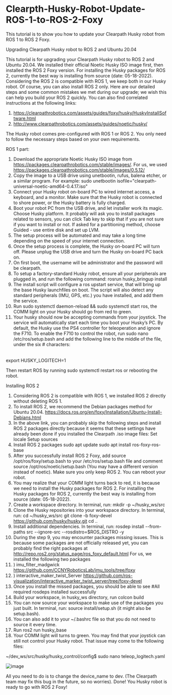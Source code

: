 # Clearpth-Husky-Robot-Update-ROS-1-to-ROS-2-Foxy
This tutorial is to show you how to update your Clearpath Husky robot from ROS 1 to ROS 2 Foxy. 

Upgrading Clearpath Husky robot to ROS 2 and Ubuntu 20.04

This tutorial is for upgrading your Clearpath Husky robot to ROS 2 and Ubuntu 20.04. We installed their official Noetic Husky ISO image first, then installed the ROS 2 Foxy version. For installing the Husky packages for ROS 2, currently the best way is installing from source (date: 05-18-2022). Considering the ROS 2 is compatible with ROS 1, we keep both in our Husky robot. Of course, you can also install ROS 2 only. Here are our detailed steps and some common mistakes we met during our upgrade; we wish this can help you build your ROS 2 quickly. You can also find correlated instructions at the following links:
1.	https://clearpathrobotics.com/assets/guides/foxy/husky/HuskyInstallSoftware.html
2.	http://www.clearpathrobotics.com/assets/guides/noetic/husky/

The Husky robot comes pre-configured with ROS 1 or ROS 2. You only need to follow the necessary steps based on your own requirements. 

ROS 1 part: 
1. Download the appropriate Noetic Husky ISO image from https://packages.clearpathrobotics.com/stable/images/.
For us, we used https://packages.clearpathrobotics.com/stable/images/0.5.12/
2. Copy the image to a USB drive using unetbootin, rufus, balena etcher, or a similar program. For example:
sudo unetbootin isofile="clearpath-universal-noetic-amd64-0.4.17.iso"
3. Connect your Husky robot on-board PC to wired internet access, a keyboard, and a monitor. Make sure that the Husky robot is connected to shore power, or the Husky battery is fully charged.
4. Boot your robot PC from the USB drive, and let installer work its magic. Choose Husky platform. It probably will ask you to install packages related to sensors, you can click Tab key to skip that if you are not sure if you want to install or not. If asked for a partitioning method, choose Guided - use entire disk and set up LVM.
5. The setup process will be automated and may take a long time depending on the speed of your internet connection.
6. Once the setup process is complete, the Husky on-board PC will turn off. Please unplug the USB drive and turn the Husky on-board PC back on.
7. On first boot, the username will be administrator and the password will be clearpath.
8. To setup a factory-standard Husky robot, ensure all your peripherals are plugged in, and run the following command: rosrun husky_bringup install
9. The install script will configure a ros upstart service, that will bring up the base Husky launchfiles on boot. The script will also detect any standard peripherals (IMU, GPS, etc.) you have installed, and add them the service.
10. Run sudo systemctl daemon-reload && sudo systemctl start ros, the COMM light on your Husky should go from red to green.
11. Your husky should now be accepting commands from your joystick. The service will automatically start each time you boot your Husky’s PC. By default, the Husky use the PS4 controller for teleoperation and ignore the F710. To enable the F710 to control the robot, run sudo nano /etc/ros/setup.bash and add the following line to the middle of the file, under the six # characters: 
######
export HUSKY_LOGITECH=1

Then restart ROS by running sudo systemctl restart ros or rebooting the robot. 

Installing ROS 2
1. Considering ROS 2 is compatible with ROS 1, we installed ROS 2 directly without deleting ROS 1.
2. To install ROS 2, we recommend the Debian packages method for Ubuntu 20.04.
https://docs.ros.org/en/foxy/Installation/Ubuntu-Install-Debians.html
3. In the above link, you can probably skip the following steps and install ROS 2 packages directly because it seems that these settings have already been done if you installed the Clearpath .iso image files:
	Set locale
	Setup sources
4. Install ROS 2 packages
sudo apt update
sudo apt install ros-foxy-ros-base 
5.  After you successfully install ROS 2 Foxy, add source /opt/ros/foxy/setup.bash to your /etc/ros/setup.bash file and comment source /opt/ros/noetic/setup.bash (You may have a different version instead of noetic). Make sure you only keep ROS 2. You can reboot your robot.
6. You may realize that your COMM light turns back to red, it is because we need to install the Husky packages for ROS 2. For installing the Husky packages for ROS 2, currently the best way is installing from source (date: 05-18-2022).
7.  Create a workspace directory. In terminal, run:
mkdir -p ~/husky_ws/src
8. Clone the Husky repositories into your workspace directory. In terminal, run:
cd ~/husky_ws/src
git clone -b foxy-devel https://github.com/husky/husky.git
cd ..
9. Install additional dependencies. In terminal, run:
rosdep install --from-paths src --ignore-src --rosdistro=$ROS_DISTRO -y
10. During the step 9, you may encounter packages missing issues. This is because some packages are not officially released yet, you can probably find the right packages at http://repo.ros2.org/status_page/ros_foxy_default.html
For us, we installed the following two packages 
1.	) imu_filter_madgwick
https://github.com/CCNYRoboticsLab/imu_tools/tree/foxy
2.	) interactive_maker_twist_Server
https://github.com/ros-visualization/interactive_marker_twist_server/tree/foxy-devel
11. Once you install the missed packages, you should be able to see #All required rosdeps installed successfully
12. Build your workspace, in husky_ws directory, run
colcon build
13. You can now source your workspace to make use of the packages you just built. In terminal, run:
source install/setup.sh (it might also be setup.bash). 
14. You can also add it to your ~/.bashrc file so that you do not need to source it every time.
15. Run ros2 run husky_base
16. Your COMM light will turns to green. You may find that your joystick can still not control your Husky robot. That issue may come to the following files:

~/dev_ws/src/husky/husky_control/config$ sudo nano teleop_logitech.yaml 

![image](https://user-images.githubusercontent.com/106189785/170120113-100f794f-0cd9-4555-840d-a216655a5ac1.png)


All you need to do is to change the device_name to dev. (The Clearpath team may fix this bug in the future, so no worries).
Done! You Husky robot is ready to go with ROS 2 Foxy!
